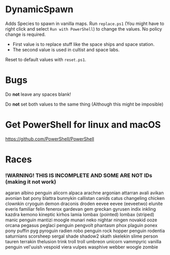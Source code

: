 # DynamicSpawn
Adds Species to spawn in vanilla maps.  Run `replace.ps1` (You might have to right click and select `Run with PowerShell`) to change the values.  No policy change is required.
* First value is to replace stuff like the space ships and space station.
* The second value is used in cultist and space labs.

Reset to default values with `reset.ps1`.

# Bugs
Do __not__ leave any spaces blank!

Do __not__ set both values to the same thing (Although this might be imposible)

# Get PowerShell for linux and macOS
https://github.com/PowerShell/PowerShell

# Races
### !WARNING! THIS IS INCOMPLETE AND SOME ARE NOT IDs (making it not work)
agaran
albino penguin
alicorn
alpaca
arachne
argonian
attarran
avali
avikan
avonian
bat pony
blattra
bunnykin
callistan
canids
catus
changeling
chicken
clownkin
cryoguin
demon
draconis
droden
eevee
eevee (eeveetwo)
elunite
everis
familiar
felin
fenerox
gardevan
gem
greckan
gyrusen
indix
inkling
kazdra
kemono
kineptic
kirhos
lamia
lombax (pointed)
lombax (striped)
manic penguin
mantizi
moogle
munari
neko
nightar
ningen
novakid
ooze
orcana
pegasus
peglaci
penguin
pengvolt
phantasm
phox
plaguin
ponex
pony
puffin
pyg
pyroguin
radien
robo penguin
rock hopper penguin
rodentia
saturnians
scorsheep
sergal
shade
shadow2
skath
skelekin
slime person
tauren
terrakin
thelusion
trink
troll
troll
umbreon
unicorn
vammpyric
vanilla penguin
vel'uuish
vespoid
viera
vulpes
wasphive
webber
woogle
zombie
